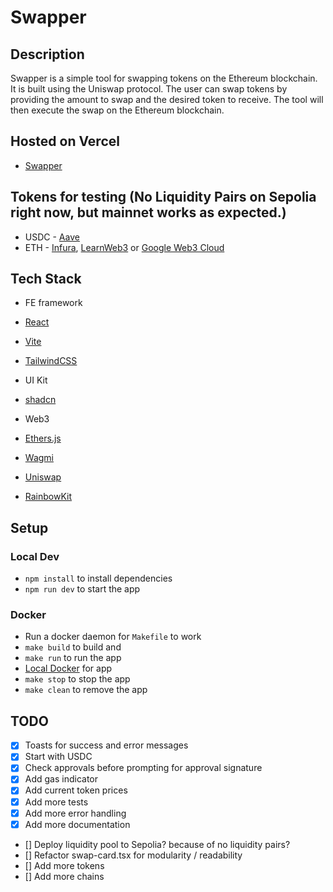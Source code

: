 # Swapper

## Description

Swapper is a simple tool for swapping tokens on the Ethereum blockchain. It is built using the Uniswap protocol. The user can swap tokens by providing the amount to swap and the desired token to receive. The tool will then execute the swap on the Ethereum blockchain.

## Hosted on Vercel

- [Swapper](https://spectralswap.vercel.app/)

## Tokens for testing (No Liquidity Pairs on Sepolia right now, but mainnet works as expected.)

- USDC - [Aave](https://staging.aave.com/faucet/)
- ETH - [Infura](https://www.infura.io/faucet/sepolia), [LearnWeb3](https://learnweb3.io/faucets/sepolia/) or [Google Web3 Cloud](https://cloud.google.com/application/web3/faucet/ethereum/sepolia)

## Tech Stack

- FE framework
- [React](https://reactjs.org/)
- [Vite](https://vitejs.dev/)
- [TailwindCSS](https://tailwindcss.com/)

- UI Kit
- [shadcn](https://ui.shadcn.com/)

- Web3
- [Ethers.js](https://docs.ethers.io/v5/)
- [Wagmi](https://wagmi.sh/)
- [Uniswap](https://uniswap.org/docs/v2/)
- [RainbowKit](https://www.rainbowkit.com/)

## Setup

### Local Dev

- `npm install` to install dependencies
- `npm run dev` to start the app

### Docker

- Run a docker daemon for `Makefile` to work
- `make build` to build and
- `make run` to run the app
- [Local Docker](http://localhost:8080) for app
- `make stop` to stop the app
- `make clean` to remove the app

## TODO

- [x] Toasts for success and error messages
- [x] Start with USDC
- [x] Check approvals before prompting for approval signature
- [x] Add gas indicator
- [x] Add current token prices
- [x] Add more tests
- [x] Add more error handling
- [x] Add more documentation
- [] Deploy liquidity pool to Sepolia? because of no liquidity pairs?
- [] Refactor swap-card.tsx for modularity / readability
- [] Add more tokens
- [] Add more chains
